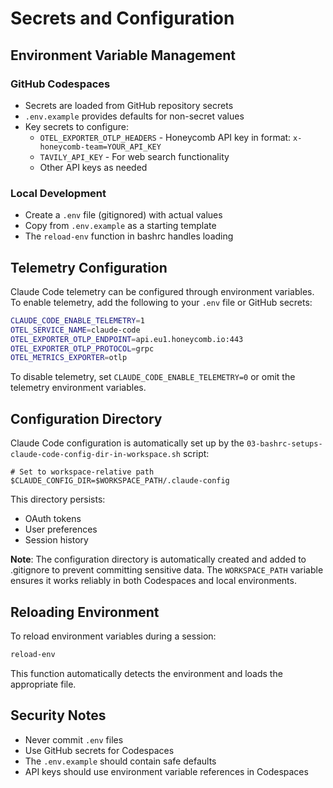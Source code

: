 # Secrets and Configuration

## Environment Variable Management

### GitHub Codespaces
- Secrets are loaded from GitHub repository secrets
- `.env.example` provides defaults for non-secret values
- Key secrets to configure:
  - `OTEL_EXPORTER_OTLP_HEADERS` - Honeycomb API key in format: `x-honeycomb-team=YOUR_API_KEY`
  - `TAVILY_API_KEY` - For web search functionality
  - Other API keys as needed

### Local Development
- Create a `.env` file (gitignored) with actual values
- Copy from `.env.example` as a starting template
- The `reload-env` function in bashrc handles loading

## Telemetry Configuration

Claude Code telemetry can be configured through environment variables. To enable telemetry, add the following to your `.env` file or GitHub secrets:
```bash
CLAUDE_CODE_ENABLE_TELEMETRY=1
OTEL_SERVICE_NAME=claude-code
OTEL_EXPORTER_OTLP_ENDPOINT=api.eu1.honeycomb.io:443
OTEL_EXPORTER_OTLP_PROTOCOL=grpc
OTEL_METRICS_EXPORTER=otlp
```

To disable telemetry, set `CLAUDE_CODE_ENABLE_TELEMETRY=0` or omit the telemetry environment variables.

## Configuration Directory

Claude Code configuration is automatically set up by the `03-bashrc-setups-claude-code-config-dir-in-workspace.sh` script:
```
# Set to workspace-relative path
$CLAUDE_CONFIG_DIR=$WORKSPACE_PATH/.claude-config
```

This directory persists:
- OAuth tokens
- User preferences  
- Session history

**Note**: The configuration directory is automatically created and added to .gitignore to prevent committing sensitive data. The `WORKSPACE_PATH` variable ensures it works reliably in both Codespaces and local environments.

## Reloading Environment

To reload environment variables during a session:
```bash
reload-env
```

This function automatically detects the environment and loads the appropriate file.

## Security Notes

- Never commit `.env` files
- Use GitHub secrets for Codespaces
- The `.env.example` should contain safe defaults
- API keys should use environment variable references in Codespaces